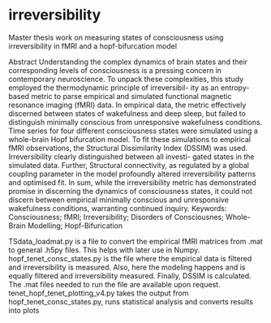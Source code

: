 # irreversibility
Master thesis work on measuring states of consciousness using irreversibility in fMRI and a hopf-bifurcation model

Abstract
Understanding the complex dynamics of brain states and their corresponding levels
of consciousness is a pressing concern in contemporary neuroscience. To unpack
these complexities, this study employed the thermodynamic principle of irreversibil-
ity as an entropy-based metric to parse empirical and simulated functional magnetic
resonance imaging (fMRI) data. In empirical data, the metric effectively discerned
between states of wakefulness and deep sleep, but failed to distinguish minimally
conscious from unresponsive wakefulness conditions. Time series for four different
consciousness states were simulated using a whole-brain Hopf bifurcation model. To
fit these simulations to empirical fMRI observations, the Structural Dissimilarity
Index (DSSIM) was used. Irreversibility clearly distinguished between all investi-
gated states in the simulated data. Further, Structural connectivity, as regulated by
a global coupling parameter in the model profoundly altered irreversibility patterns
and optimised fit. In sum, while the irreversibility metric has demonstrated promise
in discerning the dynamics of consciousness states, it could not discern between
empirical minimally conscious and unresponsive wakefulness conditions, warranting
continued inquiry.
Keywords: Consciousness; fMRI; Irreversibility; Disorders of Consciousnes; Whole-
Brain Modelling; Hopf-Bifurication


TSdata_loadmat.py is a file to convert the empirical fMRI matrices from .mat to general .h5py files. This helps with later use in Numpy.
hopf_tenet_consc_states.py is the file where the empirical data is filtered and irreversibility is measured. Also, here the modeling happens and is equally filtered and irreversibility measured. Finally, DSSIM is calculated. The .mat files needed to run the file are available upon request.
tenet_hopf_tenet_plotting_v4.py takes the output from hopf_tenet_consc_states.py, runs statistical analysis and converts results into plots
